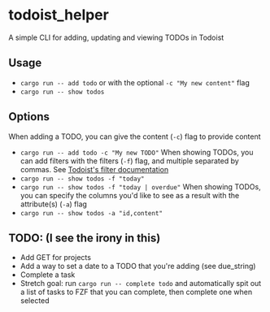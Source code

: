 # todoist_helper
A simple CLI for adding, updating and viewing TODOs in Todoist

## Usage
- `cargo run -- add todo` or with the optional `-c "My new content"` flag
- `cargo run -- show todos`

## Options
When adding a TODO, you can give the content (`-c`) flag to provide content
- `cargo run -- add todo -c "My new TODO"`
When showing TODOs, you can add filters with the filters (`-f`) flag, and multiple separated by commas. See [Todoist's filter documentation](https://todoist.com/help/articles/introduction-to-filters)
- `cargo run -- show todos -f "today"`
- `cargo run -- show todos -f "today | overdue"`
When showing TODOs, you can specify the columns you'd like to see as a result with the attribute(s) (`-a`) flag
- `cargo run -- show todos -a "id,content"`

## TODO: (I see the irony in this)
- Add GET for projects
- Add a way to set a date to a TODO that you're adding (see due_string)
- Complete a task
- Stretch goal: run `cargo run -- complete todo` and automatically spit out a list of tasks to FZF that you can complete, then complete one when selected
